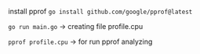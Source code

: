 install pprof `go install github.com/google/pprof@latest`

`go run main.go` -> creating file profile.cpu

`pprof profile.cpu` -> for run pprof analyzing